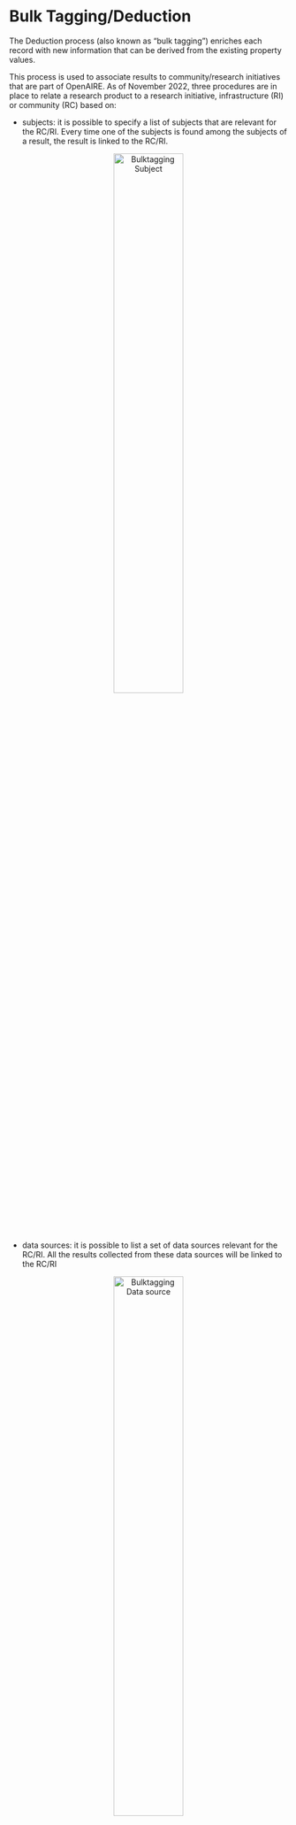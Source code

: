 
# Bulk Tagging/Deduction

The Deduction process (also known as “bulk tagging”) enriches each record with new information that can be derived from the existing property values.

This process is used to associate results to community/research initiatives that are part of OpenAIRE. 
As of November 2022, three procedures are in place to relate a research product to a research initiative, infrastructure (RI) or community (RC) based on:

* subjects: it is possible to specify a list of subjects that are relevant for the RC/RI. Every time one of the subjects is found among the subjects of a result, the result is linked to the RC/RI.

<p align="center">
    <img loading="lazy" alt="Bulktagging Subject" src="/img/docs/enrichment/bulktagging_subject.png" width="50%" className="img_node_modules-@docusaurus-theme-classic-lib-theme-MDXComponents-Img-styles-module"/>
</p>


* data sources: it is possible to list a set of data sources relevant for the RC/RI. All the results collected from these data sources will be linked to the RC/RI
<p align="center">
    <img loading="lazy" alt="Bulktagging Data source" src="/img/docs/enrichment/bulktagging_datasource.png" width="50%" className="img_node_modules-@docusaurus-theme-classic-lib-theme-MDXComponents-Img-styles-module"/>
</p>

 When only some results collected from a datasource are relevant for the RC/RI, it is possible to specify a set of selection constraints (SC) that have to be verified before linking the result to the 
community. The selection constraint has the form <strong>SC = S1 or S2 or ... or Sn</strong>. The generic Si has the form <strong>Si = s<sub>i1</sub> and s<sub>i2</sub> and ...and s<sub>in</sub></strong> and each s<sub>ij</sub> is a condition on a specific field of the result. The set of fields that can be specified is <strong>F={title, author, contributor, description, orcid}</strong>, 
while the set of condition can be among <strong>V={contains, equals, not_contains, not_equals, contains_ignorecase, equals_ignorecase, not_contains_ignorecase, not_equal_ignorecase}</strong>, and the value is free text.
A possible selection criteria can be: “All the products whose contributor contains DARIAH “

<p align="center">
    <img loading="lazy" alt="Bulktagging Data source" src="/img/docs/enrichment/bulktagging_selconstraints.png" width="70%" className="img_node_modules-@docusaurus-theme-classic-lib-theme-MDXComponents-Img-styles-module"/>
</p>

* Zenodo community: it is possible to list a set of Zenodo communities relevant for the RC/RI. All the products collected from the listed Zenodo communities are linked to the RC/RI


<p align="center">
    <img loading="lazy" alt="Bulktagging Zenodo Community" src="/img/docs/enrichment/bulktagging_zenodo.png" width="50%" className="img_node_modules-@docusaurus-theme-classic-lib-theme-MDXComponents-Img-styles-module"/>
</p>


The list of subjects, Zenodo communities and data sources used to enrich the products are defined by the managers of the community gateway or infrastructure monitoring dashboard associated with the RC/RI.
